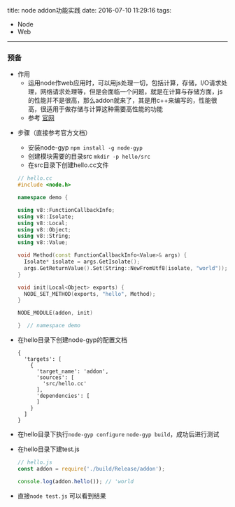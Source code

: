 title: node addon功能实践
date: 2016-07-10 11:29:16
tags:
- Node
- Web
---
### 预备
+ 作用
  - 运用node作web应用时，可以用js处理一切，包括计算，存储，I/O请求处理，网络请求处理等，但是会面临一个问题，就是在计算与存储方面，js的性能并不是很高，那么addon就来了，其是用c++来编写的，性能很高，很适用于做存储与计算这种需要高性能的功能
  - 参考 [官网](https://nodejs.org/api/addons.html)
<!-- more -->
+ 步骤（直接参考官方文档）
  - 安装node-gyp `npm install -g node-gyp`
  - 创建模块需要的目录src `mkdir -p hello/src`
  - 在src目录下创建hello.cc文件  
  ```c++
  // hello.cc
  #include <node.h>

  namespace demo {

  using v8::FunctionCallbackInfo;
  using v8::Isolate;
  using v8::Local;
  using v8::Object;
  using v8::String;
  using v8::Value;

  void Method(const FunctionCallbackInfo<Value>& args) {
    Isolate* isolate = args.GetIsolate();
    args.GetReturnValue().Set(String::NewFromUtf8(isolate, "world"));
  }

  void init(Local<Object> exports) {
    NODE_SET_METHOD(exports, "hello", Method);
  }

  NODE_MODULE(addon, init)

  }  // namespace demo
  ```

+ 在hello目录下创建node-gyp的配置文档
  ```
  {
    'targets': [
      {
        'target_name': 'addon',
        'sources': [
          'src/hello.cc'
        ],
        'dependencies': [
        ]
      }
    ]
  }
  ```
+ 在hello目录下执行`node-gyp configure` `node-gyp build`，成功后进行测试
+ 在hello目录下建test.js
  ```javascript
  // hello.js
  const addon = require('./build/Release/addon');

  console.log(addon.hello()); // 'world
  ```
+ 直接`node test.js` 可以看到结果